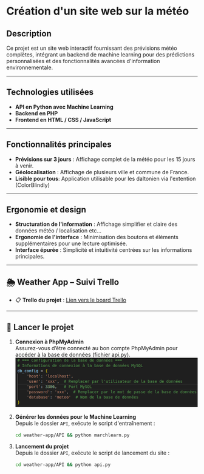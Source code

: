 #  Création d'un site web sur la météo

##  Description
Ce projet est un site web interactif fournissant des prévisions météo complètes, intégrant un backend de machine learning pour des prédictions personnalisées et des fonctionnalités avancées d'information environnementale.

---

##  Technologies utilisées

- **API en Python avec Machine Learning**
- **Backend en PHP**
- **Frontend en HTML / CSS / JavaScript**

---

##  Fonctionnalités principales

- **Prévisions sur 3 jours** : Affichage complet de la météo pour les 15 jours à venir.
- **Géolocalisation** : Affichage de plusieurs ville et commune de France.
- **Lisible pour tous**: Application utilisable pour les daltonien via l'extention (ColorBlindly)

---

##  Ergonomie et design

- **Structuration de l'information** : Affichage simplifier et claire des données météo / localisation etc...
- **Ergonomie de l'interface** : Minimisation des boutons et éléments supplémentaires pour une lecture optimisée.
- **Interface épurée** : Simplicité et intuitivité centrées sur les informations principales.

---

## 🌦️ Weather App – Suivi Trello

- 📋 **Trello du projet** : [Lien vers le board Trello](https://trello.com/b/Z9J4CJE4/weather-app)

---

## 🚀 Lancer le projet

1. **Connexion à PhpMyAdmin**  
   Assurez-vous d’être connecté au bon compte PhpMyAdmin pour accéder à la base de données (fichier api.py).  
   ![Logo du projet](./assets/logo.png)

2. **Générer les données pour le Machine Learning**  
   Depuis le dossier `API`, exécute le script d'entraînement :
   ```bash
   cd weather-app/API && python marchlearn.py

3. **Lancement du projet**  
   Depuis le dossier `API`, exécute le script de lancement du site :
   ```bash
   cd weather-app/API && python api.py
